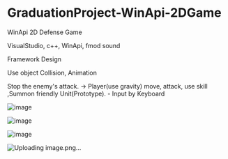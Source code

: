 # GraduationProject-WinApi-2DGame
WinApi 2D Defense Game

VisualStudio, c++, WinApi, fmod sound    

Framework Design

Use object Collision, Animation



Stop the enemy's attack.     -> Player(use gravity)  move, attack, use skill ,Summon friendly Unit(Prototype). - Input by Keyboard 


![image](https://user-images.githubusercontent.com/70006717/138314071-44c4064a-dab9-4885-8e7f-4da11b84d0f8.png)


![image](https://user-images.githubusercontent.com/70006717/138313490-4c71309c-3998-4f7f-8dd7-1f4f30058c94.png)



![image](https://user-images.githubusercontent.com/70006717/138313905-47216567-06ab-4740-bf0a-e8fe6bfba149.png)


![Uploading image.png…]()

